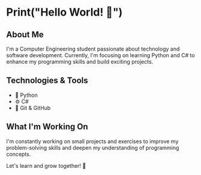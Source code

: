 # Print("Hello World! 👋")

## About Me
I'm a Computer Engineering student passionate about technology and software development. Currently, I'm focusing on learning Python and C# to enhance my programming skills and build exciting projects.

## Technologies & Tools
- 🐍 Python
- ⚙️ C#
- 🔧 Git & GitHub

## What I'm Working On
I'm constantly working on small projects and exercises to improve my problem-solving skills and deepen my understanding of programming concepts.

Let's learn and grow together! 🚀
